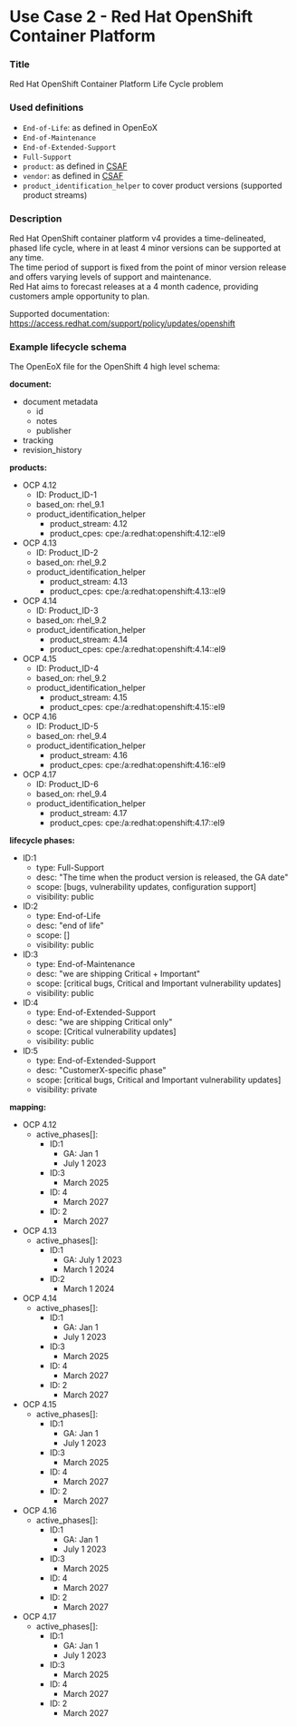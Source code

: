# Use Case 2 - Red Hat OpenShift Container Platform

### Title

Red Hat OpenShift Container Platform Life Cycle problem

### Used definitions

- `End-of-Life`: as defined in OpenEoX
- `End-of-Maintenance`
- `End-of-Extended-Support`
- `Full-Support`
- `product`: as defined in [CSAF](https://docs.oasis-open.org/csaf/csaf/v2.0/os/csaf-v2.0-os.html#12-terminology)
- `vendor`: as defined in [CSAF](https://docs.oasis-open.org/csaf/csaf/v2.0/os/csaf-v2.0-os.html#12-terminology)
- `product_identification_helper` to cover product versions (supported product streams)

### Description

Red Hat OpenShift container platform v4 provides a time-delineated, phased life cycle, where in at least 4 minor versions can be supported at any time.  
The time period of support is fixed from the point of minor version release and offers varying levels of support and maintenance.  
Red Hat aims to forecast releases at a 4 month cadence, providing customers ample opportunity to plan.

Supported documentation:  
https://access.redhat.com/support/policy/updates/openshift

### Example lifecycle schema

The OpenEoX file for the OpenShift 4 high level schema:  

**document:**
- document metadata
  - id
  - notes
  - publisher
- tracking
- revision_history

**products:**
- OCP 4.12
  - ID: Product_ID-1
  - based_on: rhel_9.1
  - product_identification_helper
    - product_stream: 4.12
    - product_cpes: cpe:/a:redhat:openshift:4.12::el9
- OCP 4.13
  - ID: Product_ID-2
  - based_on: rhel_9.2
  - product_identification_helper
    - product_stream: 4.13
    - product_cpes: cpe:/a:redhat:openshift:4.13::el9
- OCP 4.14
  - ID: Product_ID-3
  - based_on: rhel_9.2
  - product_identification_helper
    - product_stream: 4.14
    - product_cpes: cpe:/a:redhat:openshift:4.14::el9
- OCP 4.15
  - ID: Product_ID-4
  - based_on: rhel_9.2
  - product_identification_helper
    - product_stream: 4.15
    - product_cpes: cpe:/a:redhat:openshift:4.15::el9
- OCP 4.16
  - ID: Product_ID-5
  - based_on: rhel_9.4
  - product_identification_helper
    - product_stream: 4.16
    - product_cpes: cpe:/a:redhat:openshift:4.16::el9
- OCP 4.17
  - ID: Product_ID-6
  - based_on: rhel_9.4
  - product_identification_helper
    - product_stream: 4.17
    - product_cpes: cpe:/a:redhat:openshift:4.17::el9


**lifecycle phases:**
- ID:1
  - type: Full-Support
  - desc: "The time when the product version is released, the GA date"
  - scope: [bugs, vulnerability updates, configuration support]
  - visibility: public
- ID:2
  - type: End-of-Life
  - desc: "end of life"
  - scope: []
  - visibility: public
- ID:3
  - type: End-of-Maintenance
  - desc: "we are shipping Critical + Important"
  - scope: [critical bugs, Critical and Important vulnerability updates]
  - visibility: public
- ID:4
  - type: End-of-Extended-Support
  - desc: "we are shipping Critical only"
  - scope: [Critical vulnerability updates]
  - visibility: public
- ID:5
  - type: End-of-Extended-Support
  - desc: "CustomerX-specific phase"
  - scope: [critical bugs, Critical and Important vulnerability updates]
  - visibility: private

**mapping:**
- OCP 4.12
  - active_phases[]:
    - ID:1
      - GA: Jan 1
      - July 1 2023
    - ID:3
      - March 2025
    - ID: 4
      - March 2027
    - ID: 2
      - March 2027
- OCP 4.13
  - active_phases[]:
    - ID:1
      - GA: July 1 2023
      - March 1 2024
    - ID:2
      - March 1 2024
- OCP 4.14
  - active_phases[]:
    - ID:1
      - GA: Jan 1
      - July 1 2023
    - ID:3
      - March 2025
    - ID: 4
      - March 2027
    - ID: 2
      - March 2027
- OCP 4.15
  - active_phases[]:
    - ID:1
      - GA: Jan 1
      - July 1 2023
    - ID:3
      - March 2025
    - ID: 4
      - March 2027
    - ID: 2
      - March 2027
- OCP 4.16
  - active_phases[]:
    - ID:1
      - GA: Jan 1
      - July 1 2023
    - ID:3
      - March 2025
    - ID: 4
      - March 2027
    - ID: 2
      - March 2027
- OCP 4.17
  - active_phases[]:
    - ID:1
      - GA: Jan 1
      - July 1 2023
    - ID:3
      - March 2025
    - ID: 4
      - March 2027
    - ID: 2
      - March 2027